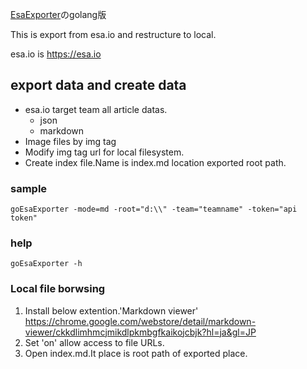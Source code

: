 
[EsaExporter](https://github.com/NAL-6295/EsaExporter)のgolang版

This is export from esa.io and restructure to local.

esa.io is https://esa.io

## export data and create data
- esa.io target team all article datas.
  - json
  - markdown
- Image files by img tag
- Modify img tag url for local filesystem.
- Create index file.Name is index.md location exported root path.

### sample
```
goEsaExporter -mode=md -root="d:\\" -team="teamname" -token="api token"
```

### help
```
goEsaExporter -h
```

### Local file borwsing
1. Install below extention.'Markdown viewer'
https://chrome.google.com/webstore/detail/markdown-viewer/ckkdlimhmcjmikdlpkmbgfkaikojcbjk?hl=ja&gl=JP
1. Set 'on' allow access to file URLs.
1. Open index.md.It place is root path of exported place.

